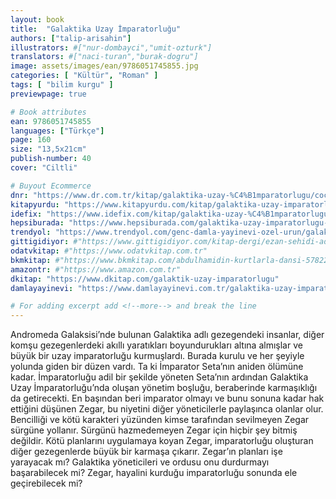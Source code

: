 ```yaml
---
layout: book
title:  "Galaktika Uzay İmparatorluğu"
authors: ["talip-arisahin"]
illustrators: #["nur-dombayci","umit-ozturk"]
translators: #["naci-turan","burak-dogru"]
image: assets/images/ean/9786051745855.jpg
categories: [ "Kültür", "Roman" ]
tags: [ "bilim kurgu" ]
previewpage: true

# Book attributes
ean: 9786051745855
languages: ["Türkçe"]
page: 160
size: "13,5x21cm"
publish-number: 40
cover: "Ciltli"

# Buyout Ecommerce
dnr: "https://www.dr.com.tr/kitap/galaktika-uzay-%C4%B1mparatorlugu/cocuk-ve-genclik/okul-cagi-6-10-yas/cocuk-bilim/urunno=0001750193001"
kitapyurdu: "https://www.kitapyurdu.com/kitap/galaktika-uzay-imparatorlugu/455955.html&filter_name=Galaktika+Uzay+%C4%B0mparatorlu%C4%9Fu"
idefix: "https://www.idefix.com/kitap/galaktika-uzay-%C4%B1mparatorlugu/cocuk-ve-genclik/okul-cagi-6-10-yas/cocuk-bilim/urunno=0001750193001"
hepsiburada: "https://www.hepsiburada.com/galaktika-uzay-imparatorlugu-p-HBV00000GM3SY"
trendyol: "https://www.trendyol.com/genc-damla-yayinevi-ozel-urun/galaktika-uzay-imparatorlugu-p-4678144"
gittigidiyor: #"https://www.gittigidiyor.com/kitap-dergi/ezan-sehidi-adnan-menderes_pdp_732728793"
odatvkitap: #"https://www.odatvkitap.com.tr"
bkmkitap: #"https://www.bkmkitap.com/abdulhamidin-kurtlarla-dansi-578226"
amazontr: #"https://www.amazon.com.tr"
dkitap: "https://www.dkitap.com/galaktik-uzay-imparatorlugu"
damlayayinevi: "https://www.damlayayinevi.com.tr/galaktika-uzay-imparatorlugu"

# For adding excerpt add <!--more--> and break the line
---
```

Andromeda Galaksisi’nde bulunan Galaktika adlı gezegendeki insanlar, diğer komşu gezegenlerdeki akıllı yaratıkları boyundurukları altına almışlar ve büyük bir uzay imparatorluğu kurmuşlardı. Burada kurulu ve her şeyiyle yolunda giden bir düzen vardı. Ta ki İmparator Seta’nın aniden ölümüne kadar.
İmparatorluğu adil bir şekilde yöneten Seta’nın ardından Galaktika Uzay İmparatorluğu’nda oluşan yönetim boşluğu, beraberinde karmaşıklığı da getirecekti.
En başından beri imparator olmayı ve bunu sonuna kadar hak ettiğini düşünen Zegar, bu niyetini diğer yöneticilerle paylaşınca olanlar olur. Bencilliği ve kötü karakteri yüzünden kimse tarafından sevilmeyen Zegar sürgüne yollanır.
Sürgünü hazmedemeyen Zegar için hiçbir şey bitmiş değildir. Kötü planlarını uygulamaya koyan Zegar, imparatorluğu oluşturan diğer gezegenlerde büyük bir karmaşa çıkarır.
Zegar’ın planları işe yarayacak mı? Galaktika yöneticileri ve ordusu onu durdurmayı başarabilecek mi? Zegar, hayalini kurduğu imparatorluğu sonunda ele geçirebilecek mi?
<!--more--> 
